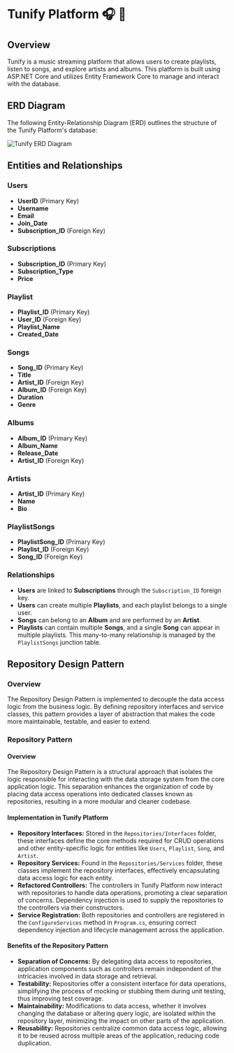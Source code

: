 # Tunify Platform :headphones: :musical_note:

## Overview

Tunify is a music streaming platform that allows users to create playlists, listen to songs, and explore artists and albums. This platform is built using ASP.NET Core and utilizes Entity Framework Core to manage and interact with the database.

## ERD Diagram

The following Entity-Relationship Diagram (ERD) outlines the structure of the Tunify Platform's database:

![Tunify ERD Diagram](Tunify-Platform/ERD/Tunify.png)

## Entities and Relationships

### Users
- **UserID** (Primary Key)
- **Username**
- **Email**
- **Join_Date**
- **Subscription_ID** (Foreign Key)

### Subscriptions
- **Subscription_ID** (Primary Key)
- **Subscription_Type**
- **Price**

### Playlist
- **Playlist_ID** (Primary Key)
- **User_ID** (Foreign Key)
- **Playlist_Name**
- **Created_Date**

### Songs
- **Song_ID** (Primary Key)
- **Title**
- **Artist_ID** (Foreign Key)
- **Album_ID** (Foreign Key)
- **Duration**
- **Genre**

### Albums
- **Album_ID** (Primary Key)
- **Album_Name**
- **Release_Date**
- **Artist_ID** (Foreign Key)

### Artists
- **Artist_ID** (Primary Key)
- **Name**
- **Bio**

### PlaylistSongs
- **PlaylistSong_ID** (Primary Key)
- **Playlist_ID** (Foreign Key)
- **Song_ID** (Foreign Key)

### Relationships
- **Users** are linked to **Subscriptions** through the `Subscription_ID` foreign key.
- **Users** can create multiple **Playlists**, and each playlist belongs to a single user.
- **Songs** can belong to an **Album** and are performed by an **Artist**.
- **Playlists** can contain multiple **Songs**, and a single **Song** can appear in multiple playlists. This many-to-many relationship is managed by the `PlaylistSongs` junction table.

## Repository Design Pattern

### Overview

The Repository Design Pattern is implemented to decouple the data access logic from the business logic. By defining repository interfaces and service classes, this pattern provides a layer of abstraction that makes the code more maintainable, testable, and easier to extend.

### Repository Pattern

#### Overview
The Repository Design Pattern is a structural approach that isolates the logic responsible for interacting with the data storage system from the core application logic. This separation enhances the organization of code by placing data access operations into dedicated classes known as repositories, resulting in a more modular and cleaner codebase.

#### Implementation in Tunify Platform
- **Repository Interfaces:** Stored in the `Repositories/Interfaces` folder, these interfaces define the core methods required for CRUD operations and other entity-specific logic for entities like `Users`, `Playlist`, `Song`, and `Artist`.
- **Repository Services:** Found in the `Repositories/Services` folder, these classes implement the repository interfaces, effectively encapsulating data access logic for each entity.
- **Refactored Controllers:** The controllers in Tunify Platform now interact with repositories to handle data operations, promoting a clear separation of concerns. Dependency injection is used to supply the repositories to the controllers via their constructors.
- **Service Registration:** Both repositories and controllers are registered in the `ConfigureServices` method in `Program.cs`, ensuring correct dependency injection and lifecycle management across the application.

#### Benefits of the Repository Pattern
- **Separation of Concerns:** By delegating data access to repositories, application components such as controllers remain independent of the intricacies involved in data storage and retrieval.
- **Testability:** Repositories offer a consistent interface for data operations, simplifying the process of mocking or stubbing them during unit testing, thus improving test coverage.
- **Maintainability:** Modifications to data access, whether it involves changing the database or altering query logic, are isolated within the repository layer, minimizing the impact on other parts of the application.
- **Reusability:** Repositories centralize common data access logic, allowing it to be reused across multiple areas of the application, reducing code duplication.
